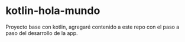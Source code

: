 # kotlin-hola-mundo
Proyecto base con kotlin, agregaré contenido a este repo con el paso a paso del desarrollo de la app.
